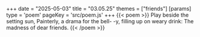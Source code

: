 +++
date = "2025-05-03"
title = "03.05.25"
themes = ["friends"]
[params]
  type = 'poem'
  pageKey = 'src/poem.js'
+++
{{< poem >}}
Play beside the setting sun,
Painterly, a drama for the bell-
-y, filling up on weary drink:
The madness of dear friends.
{{< /poem >}}
